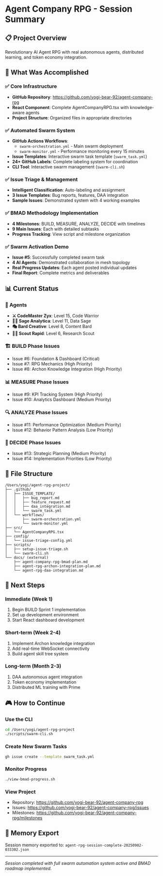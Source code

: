 # Agent Company RPG - Session Summary

## 📋 Project Overview
Revolutionary AI Agent RPG with real autonomous agents, distributed learning, and token economy integration.

## 🎯 What Was Accomplished

### ✅ Core Infrastructure
- **GitHub Repository**: https://github.com/yogi-bear-92/agent-company-rpg
- **React Component**: Complete AgentCompanyRPG.tsx with knowledge-aware agents
- **Project Structure**: Organized files in appropriate directories

### ✅ Automated Swarm System
- **GitHub Actions Workflows**: 
  - `swarm-orchestration.yml` - Main swarm deployment
  - `swarm-monitor.yml` - Performance monitoring every 15 minutes
- **Issue Templates**: Interactive swarm task template (`swarm_task.yml`)
- **24+ GitHub Labels**: Complete labeling system for coordination
- **CLI Tool**: Interactive swarm management (`swarm-cli.sh`)

### ✅ Issue Triage & Management
- **Intelligent Classification**: Auto-labeling and assignment
- **3 Issue Templates**: Bug reports, features, DAA integration
- **Sample Issues**: Demonstrated system with 4 working examples

### ✅ BMAD Methodology Implementation
- **4 Milestones**: BUILD, MEASURE, ANALYZE, DECIDE with timelines
- **9 Main Issues**: Each with detailed subtasks
- **Progress Tracking**: View script and milestone organization

### ✅ Swarm Activation Demo
- **Issue #5**: Successfully completed swarm task
- **4 AI Agents**: Demonstrated collaboration in mesh topology
- **Real Progress Updates**: Each agent posted individual updates
- **Final Report**: Complete metrics and deliverables

## 📊 Current Status

### 🤖 Agents
- **⚔️ CodeMaster Zyx**: Level 15, Code Warrior
- **🧙‍♀️ Sage Analytica**: Level 11, Data Sage  
- **🎭 Bard Creative**: Level 8, Content Bard
- **🏃‍♂️ Scout Rapid**: Level 6, Research Scout

### 🏗️ BUILD Phase Issues
- Issue #6: Foundation & Dashboard (Critical)
- Issue #7: RPG Mechanics (High Priority)
- Issue #8: Archon Knowledge Integration (High Priority)

### 📊 MEASURE Phase Issues
- Issue #9: KPI Tracking System (High Priority)
- Issue #10: Analytics Dashboard (Medium Priority)

### 🔍 ANALYZE Phase Issues
- Issue #11: Performance Optimization (Medium Priority)
- Issue #12: Behavior Pattern Analysis (Low Priority)

### 🎯 DECIDE Phase Issues  
- Issue #13: Strategic Planning (Medium Priority)
- Issue #14: Implementation Priorities (Low Priority)

## 📁 File Structure
```
/Users/yogi/agent-rpg-project/
├── .github/
│   ├── ISSUE_TEMPLATE/
│   │   ├── bug_report.md
│   │   ├── feature_request.md
│   │   ├── daa_integration.md
│   │   └── swarm_task.yml
│   └── workflows/
│       ├── swarm-orchestration.yml
│       └── swarm-monitor.yml
├── src/
│   └── AgentCompanyRPG.tsx
├── config/
│   └── issue-triage-config.yml
├── scripts/
│   ├── setup-issue-triage.sh
│   └── swarm-cli.sh
└── docs/ (external)
    ├── agent-company-rpg-bmad-plan.md
    ├── agent-rpg-archon-integration-plan.md
    └── agent-rpg-daa-integration.md
```

## 🚀 Next Steps

### Immediate (Week 1)
1. Begin BUILD Sprint 1 implementation
2. Set up development environment
3. Start React dashboard development

### Short-term (Week 2-4)
1. Implement Archon knowledge integration
2. Add real-time WebSocket connectivity
3. Build agent skill tree system

### Long-term (Month 2-3)
1. DAA autonomous agent integration
2. Token economy implementation
3. Distributed ML training with Prime

## 🎮 How to Continue

### Use the CLI
```bash
cd /Users/yogi/agent-rpg-project
./scripts/swarm-cli.sh
```

### Create New Swarm Tasks
```bash
gh issue create --template swarm_task.yml
```

### Monitor Progress  
```bash
./view-bmad-progress.sh
```

### View Project
- Repository: https://github.com/yogi-bear-92/agent-company-rpg
- Issues: https://github.com/yogi-bear-92/agent-company-rpg/issues
- Milestones: https://github.com/yogi-bear-92/agent-company-rpg/milestones

## 💾 Memory Export
Session memory exported to: `agent-rpg-session-complete-20250902-033302.json`

---
*Session completed with full swarm automation system active and BMAD roadmap implemented.*